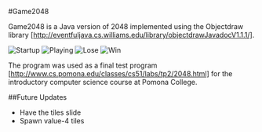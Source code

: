 #Game2048

Game2048 is a Java version of 2048 implemented using the Objectdraw library [http://eventfuljava.cs.williams.edu/library/objectdrawJavadocV1.1.1/]. 

![Startup](https://raw.github.com/jcnguyen/Game2048/master/screenshots/1start.png)
![Playing](https://raw.github.com/jcnguyen/Game2048/master/screenshots/2play.png)
![Lose](https://raw.github.com/jcnguyen/Game2048/master/screenshots/3lose.png)
![Win](https://raw.github.com/jcnguyen/Game2048/master/screenshots/4win.png)

The program was used as a final test program [http://www.cs.pomona.edu/classes/cs51/labs/tp2/2048.html] for the introductory computer science course at Pomona College.

##Future Updates
- Have the tiles slide
- Spawn value-4 tiles
